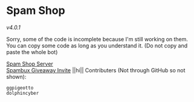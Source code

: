 # Spam Shop
*v4.0.1*

Sorry, some of the code is incomplete because I'm still working on them. You can copy some code as long as you understand it. (Do not copy and paste the whole bot) 

[Spam Shop Server](https://discord.gg/AkYyFy5)  
[Spambux Giveaway Invite](https://top.gg/bot/786019288326209536)
||hi||
Contributers (Not through GitHub so not shown):

```
ggpigeotto
dolphincyber
```

